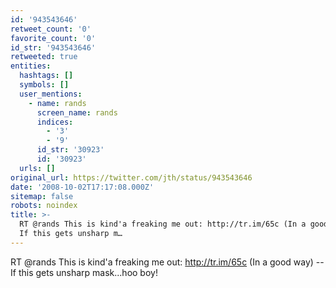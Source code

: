 ```yaml
---
id: '943543646'
retweet_count: '0'
favorite_count: '0'
id_str: '943543646'
retweeted: true
entities:
  hashtags: []
  symbols: []
  user_mentions:
    - name: rands
      screen_name: rands
      indices:
        - '3'
        - '9'
      id_str: '30923'
      id: '30923'
  urls: []
original_url: https://twitter.com/jth/status/943543646
date: '2008-10-02T17:17:08.000Z'
sitemap: false
robots: noindex
title: >-
  RT @rands This is kind'a freaking me out: http://tr.im/65c (In a good way) --
  If this gets unsharp m…
---
```


RT @rands This is kind'a freaking me out: http://tr.im/65c (In a good way) -- If this gets unsharp mask...hoo boy!